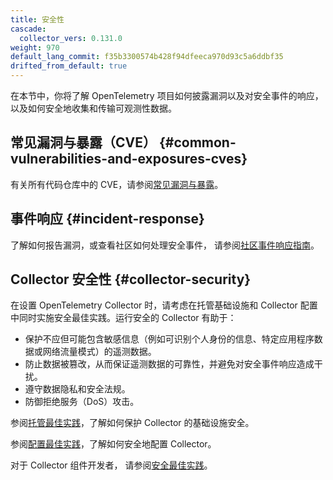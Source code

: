 ```yaml
---
title: 安全性
cascade:
  collector_vers: 0.131.0
weight: 970
default_lang_commit: f35b3300574b428f94dfeeca970d93c5a6ddbf35
drifted_from_default: true
---
```


在本节中，你将了解 OpenTelemetry 项目如何披露漏洞以及对安全事件的响应，以及如何安全地收集和传输可观测性数据。

## 常见漏洞与暴露（CVE） {#common-vulnerabilities-and-exposures-cves}

有关所有代码仓库中的 CVE，请参阅[常见漏洞与暴露](cve/)。

## 事件响应 {#incident-response}

了解如何报告漏洞，或查看社区如何处理安全事件，
请参阅[社区事件响应指南](security-response/)。

## Collector 安全性 {#collector-security}

在设置 OpenTelemetry Collector 时，请考虑在托管基础设施和 Collector
配置中同时实施安全最佳实践。运行安全的 Collector 有助于：

- 保护不应但可能包含敏感信息（例如可识别个人身份的信息、特定应用程序数据或网络流量模式）的遥测数据。
- 防止数据被篡改，从而保证遥测数据的可靠性，并避免对安全事件响应造成干扰。
- 遵守数据隐私和安全法规。
- 防御拒绝服务（DoS）攻击。

参阅[托管最佳实践](hosting-best-practices/)，了解如何保护 Collector 的基础设施安全。

参阅[配置最佳实践](config-best-practices/)，了解如何安全地配置 Collector。

对于 Collector 组件开发者，
请参阅[安全最佳实践](https://github.com/open-telemetry/opentelemetry-collector/blob/main/docs/security-best-practices.md)。
